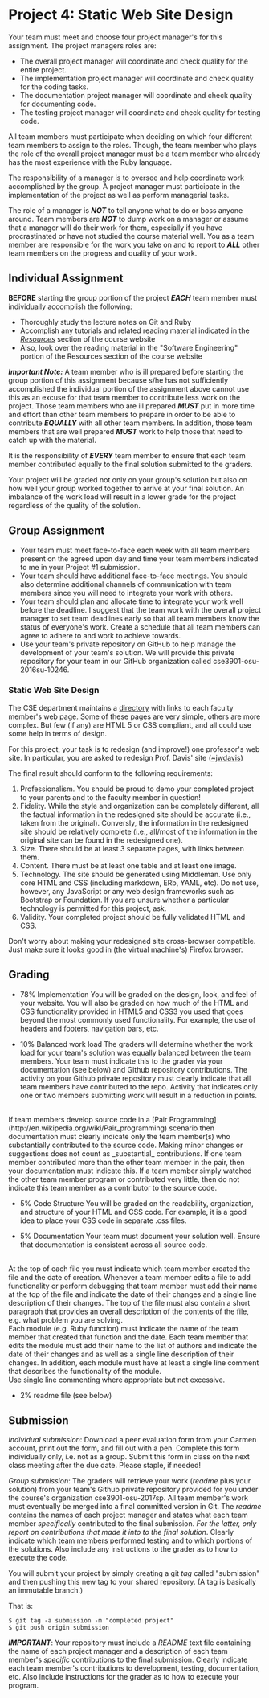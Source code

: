 # Project 4: Static Web Site Design

Your team must meet and choose four project manager's for this assignment. The project managers roles are:

* The overall project manager will coordinate and check quality for the entire project.
* The implementation project manager will coordinate and check quality for the coding tasks.
* The documentation project manager will coordinate and check quality for documenting code.
* The testing project manager will coordinate and check quality for testing code.

All team members must participate when deciding on which four different team members to assign to the roles. Though, the team member who plays the role of the overall project manager must be a team member who already has the most experience with the Ruby language.

The responsibility of a manager is to oversee and help coordinate work accomplished by the group. A project manager must participate in the implementation of the project as well as perform managerial tasks.

The role of a manager is **_NOT_** to tell anyone what to do or boss anyone around. Team members are **_NOT_** to dump work on a manager or assume that a manager will do their work for them, especially if you have procrastinated or have not studied the course material well. You as a team member are responsible for the work you take on and to report to **_ALL_** other team members on the progress and quality of your work.

## Individual Assignment

**BEFORE** starting the group portion of the project **_EACH_** team member must individually accomplish the following:

* Thoroughly study the lecture notes on Git and Ruby
* Accomplish any tutorials and related reading material indicated in the _[Resources](http://web.cse.ohio-state.edu/~shareef/3901.su16/resources/)_ section of the course website
* Also, look over the reading material in the "Software Engineering" portion of the Resources section of the course website

**_Important Note:_** A team member who is ill prepared before starting the group portion of this assignment because s/he has not sufficiently accomplished the individual portion of the assignment above cannot use this as an excuse for that team member to contribute less work on the project. Those team members who are ill prepared **_MUST_** put in more time and effort than other team members to prepare in order to be able to contribute **_EQUALLY_** with all other team members. In addition, those team members that are well prepared **_MUST_** work to help those that need to catch up with the material.

It is the responsibility of **_EVERY_** team member to ensure that each team member contributed equally to the final solution submitted to the graders.

Your project will be graded not only on your group's solution but also on how well your group worked together to arrive at your final solution. An imbalance of the work load will result in a lower grade for the project regardless of the quality of the solution.

## Group Assignment

* Your team must meet face-to-face each week with all team members present on the agreed upon day and time your team members indicated to me in your Project #1 submission.
* Your team should have additional face-to-face meetings. You should also determine additional channels of communication with team members since you will need to integrate your work with others.
* Your team should plan and allocate time to integrate your work well before the deadline. I suggest that the team work with the overall project manager to set team deadlines early so that all team members know the status of everyone's work. Create a schedule that all team members can agree to adhere to and work to achieve towards.
* Use your team's private repository on GitHub to help manage the development of your team's solution. We will provide this private repository for your team in our GitHub organization called cse3901-osu-2016su-10246.

### Static Web Site Design

The CSE department maintains a [directory](http://www.cse.osu.edu/about-us/faculty) with links to each faculty member's web page. Some of these pages are very simple, others are more complex. But few (if any) are HTML 5 or CSS compliant, and all could use some help in terms of design.

For this project, your task is to redesign (and improve!) one professor's web site. In particular, you are asked to redesign Prof. Davis' site ([~jwdavis](http://www.cse.osu.edu/~jwdavis))

The final result should conform to the following requirements:

1. Professionalism. You should be proud to demo your completed project to your parents and to the faculty member in question!
2. Fidelity. While the style and organization can be completely different, all the factual information in the redesigned site should be accurate (i.e., taken from the original). Conversly, the information in the redesigned site should be relatively complete (i.e., all/most of the information in the original site can be found in the redesigned one).
3. Size. There should be at least 3 separate pages, with links between them.
4. Content. There must be at least one table and at least one image.
5. Technology. The site should be generated using Middleman. Use only core HTML and CSS (including markdown, ERb, YAML, etc). Do not use, however, any JavaScript or any web design frameworks such as Bootstrap or Foundation. If you are unsure whether a particular technology is permitted for this project, ask.
6. Validity. Your completed project should be fully validated HTML and CSS.

Don't worry about making your redesigned site cross-browser compatible. Just make sure it looks good in (the virtual machine's) Firefox browser.

## Grading

* 78% Implementation
You will be graded on the design, look, and feel of your website. You will also be graded on how much of the HTML and CSS functionality provided in HTML5 and CSS3 you used that goes beyond the most commonly used functionality. For example, the use of headers and footers, navigation bars, etc.

* 10% Balanced work load
The graders will determine whether the work load for your team's solution was equally balanced between the team members. Your team must indicate this to the grader via your documentation (see below) and Github repository contributions. The activity on your Github private repository must clearly indicate that all team members have contributed to the repo. Activity that indicates only one or two members submitting work will result in a reduction in points.
<br>
If team members develop source code in a [Pair Programming](http://en.wikipedia.org/wiki/Pair_programming) scenario then documentation must clearly indicate only the team member(s) who substantially contributed to the source code. Making minor changes or suggestions does not count as _substantial_ contributions. If one team member contributed more than the other team member in the pair, then your documentation must indicate this. If a team member simply watched the other team member program or contributed very little, then do not indicate this team member as a contributor to the source code.

* 5% Code Structure
You will be graded on the readability, organization, and structure of your HTML and CSS code. For example, it is a good idea to place your CSS code in separate .css files.

* 5% Documentation
Your team must document your solution well. Ensure that documentation is consistent across all source code.
<br>
At the top of each file you must indicate which team member created the file and the date of creation. Whenever a team member edits a file to add functionality or perform debugging that team member must add their name at the top of the file and indicate the date of their changes and a single line description of their changes. The top of the file must also contain a short paragraph that provides an overall description of the contents of the file, e.g. what problem you are solving.
<br>
Each module (e.g. Ruby function) must indicate the name of the team member that created that function and the date. Each team member that edits the module must add their name to the list of authors and indicate the date of their changes and as well as a single line description of their changes. In addition, each module must have at least a single line comment that describes the functionality of the module.
<br>
Use single line commenting where appropriate but not excessive.

* 2% readme file (see below)

## Submission
<p><em>Individual submission</em>: Download a peer evaluation form from your
Carmen account, print out the form, and fill out with a pen. Complete this form individually only, i.e. not as a group.
Submit this form in class on the next class meeting after the due date. Please staple, if needed! </p>
<p><em>Group submission</em>: The graders will retrieve your work (<em>readme</em> plus your solution) from your team's Github private repository 
provided for you under the course's organization cse3901-osu-2017sp. All team member's work must eventually be merged 
into a final committed version in Git. The <em>readme</em>  contains the names of each project manager and states what 
each team member <em>specifically</em> contributed to the final submission. <em>For the latter, only report on 
contributions that made it into to the final solution</em>. Clearly indicate which team members performed testing and 
to which portions of the solutions. Also include any instructions to the grader as to how to execute the code.</p>
<p>You will submit your project by simply
creating a git <em>tag</em> called "submission" and then pushing
this new tag to your shared repository. (A tag is basically
an immutable branch.)</p>

<p>That is:</p>

<pre><code>$ git tag -a submission -m "completed project"
$ git push origin submission
</code></pre>
<p><strong><em>IMPORTANT</em></strong>: Your repository must include a <em>README</em>
text file containing the name of each project manager and a
description of each team member's <em>specific</em> contributions
to the final submission. Clearly indicate each team member's
contributions to development, testing, documentation, etc.
Also include instructions for the grader as to how to
execute your program.</p>
